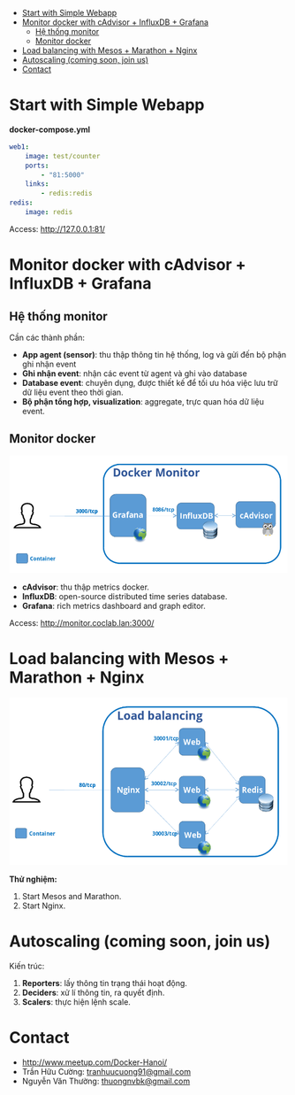 <!-- MarkdownTOC -->

- [Start with Simple Webapp](#start-with-simple-webapp)
- [Monitor docker with cAdvisor + InfluxDB + Grafana](#monitor-docker-with-cadvisor--influxdb--grafana)
    - [Hệ thống monitor](#hệ-thống-monitor)
    - [Monitor docker](#monitor-docker)
- [Load balancing with Mesos + Marathon + Nginx](#load-balancing-with-mesos--marathon--nginx)
- [Autoscaling (coming soon, join us)](#autoscaling-coming-soon-join-us)
- [Contact](#contact)

<!-- /MarkdownTOC -->

# Start with Simple Webapp
**docker-compose.yml**
```yml
web1:
    image: test/counter
    ports:
        - "81:5000"
    links:
        - redis:redis
redis:
    image: redis
```

Access: http://127.0.0.1:81/

# Monitor docker with cAdvisor + InfluxDB + Grafana
## Hệ thống monitor
Cần các thành phần:

- **App agent (sensor)**: thu thập thông tin hệ thống, log và gửi đến bộ phận ghi nhận event
- **Ghi nhận event**: nhận các event từ agent và ghi vào database
- **Database event**: chuyên dụng, được thiết kế để tối ưu hóa việc lưu trữ dữ liệu event theo thời gian.
- **Bộ phận tổng hợp, visualization**: aggregate, trực quan hóa dữ liệu event.


## Monitor docker
![monitoring](images/s01-monitoring.png)

- **cAdvisor**: thu thập metrics docker.
- **InfluxDB**: open-source distributed time series database.
- **Grafana**: rich metrics dashboard and graph editor.


Access: http://monitor.coclab.lan:3000/


# Load balancing with Mesos + Marathon + Nginx
![load balancing](images/s02-load-balancing.png)

**Thử nghiệm:**

1. Start Mesos and Marathon.
2. Start Nginx.

# Autoscaling (coming soon, join us)
Kiến trúc:

1. **Reporters**: lấy thông tin trạng thái hoạt động.
2. **Deciders**: xử lí thông tin, ra quyết định.
3. **Scalers**: thực hiện lệnh scale.


# Contact
- http://www.meetup.com/Docker-Hanoi/
- Trần Hữu Cường: tranhuucuong91@gmail.com
- Nguyễn Văn Thường: thuongnvbk@gmail.com
